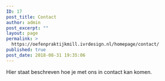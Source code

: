 ```yaml
---
ID: 17
post_title: Contact
author: admin
post_excerpt: ""
layout: page
permalink: >
  https://oefenpraktijkmill.ivrdesign.nl/homepage/contact/
published: true
post_date: 2018-08-31 19:35:06
---
```

Hier staat beschreven hoe je met ons in contact kan komen.